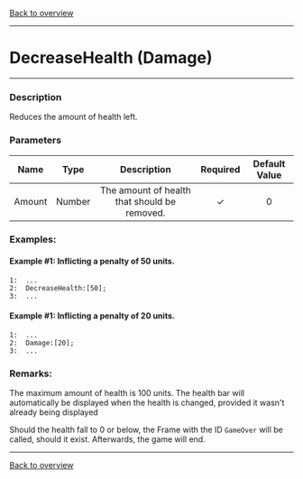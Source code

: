 [Back to overview](index.md)

---
# DecreaseHealth (Damage)
---
### Description
Reduces the amount of health left.

### Parameters

|Name|Type|Description|Required|Default Value|
|:---:|:---:|:---:|:---:|:---:|
|Amount|Number|The amount of health that should be removed.|✓|0|

### Examples:
#### Example #1: Inflicting a penalty of 50 units.
```
1:  ...
2:  DecreaseHealth:[50];
3:  ...
```

#### Example #1: Inflicting a penalty of 20 units.
```
1:  ...
2:  Damage:[20];
3:  ...
```

### Remarks:
The maximum amount of health is 100 units. 
The health bar will automatically be displayed when the health is changed, provided it wasn't already being displayed

Should the health fall to 0 or below, the Frame with the ID `GameOver` will be called, should it exist. Afterwards, the game will end.

---
[Back to overview](index.md)
